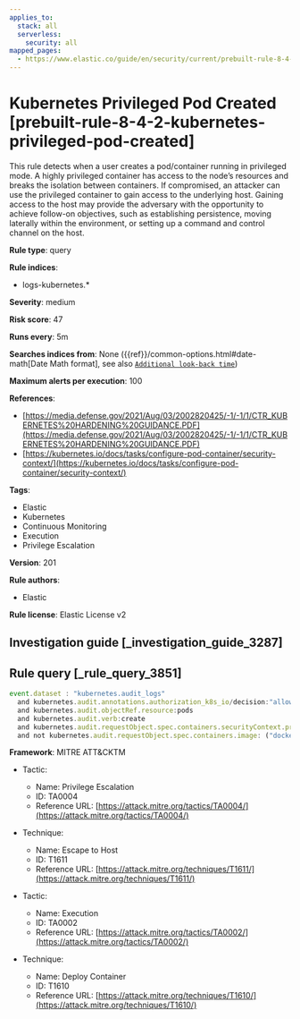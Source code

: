 ```yaml
---
applies_to:
  stack: all
  serverless:
    security: all
mapped_pages:
  - https://www.elastic.co/guide/en/security/current/prebuilt-rule-8-4-2-kubernetes-privileged-pod-created.html
---
```


# Kubernetes Privileged Pod Created [prebuilt-rule-8-4-2-kubernetes-privileged-pod-created]

This rule detects when a user creates a pod/container running in privileged mode. A highly privileged container has access to the node’s resources and breaks the isolation between containers. If compromised, an attacker can use the privileged container to gain access to the underlying host. Gaining access to the host may provide the adversary with the opportunity to achieve follow-on objectives, such as establishing persistence, moving laterally within the environment, or setting up a command and control channel on the host.

**Rule type**: query

**Rule indices**:

* logs-kubernetes.*

**Severity**: medium

**Risk score**: 47

**Runs every**: 5m

**Searches indices from**: None ({{ref}}/common-options.html#date-math[Date Math format], see also [`Additional look-back time`](docs-content://solutions/security/detect-and-alert/create-detection-rule.md#rule-schedule))

**Maximum alerts per execution**: 100

**References**:

* [https://media.defense.gov/2021/Aug/03/2002820425/-1/-1/1/CTR_KUBERNETES%20HARDENING%20GUIDANCE.PDF](https://media.defense.gov/2021/Aug/03/2002820425/-1/-1/1/CTR_KUBERNETES%20HARDENING%20GUIDANCE.PDF)
* [https://kubernetes.io/docs/tasks/configure-pod-container/security-context/](https://kubernetes.io/docs/tasks/configure-pod-container/security-context/)

**Tags**:

* Elastic
* Kubernetes
* Continuous Monitoring
* Execution
* Privilege Escalation

**Version**: 201

**Rule authors**:

* Elastic

**Rule license**: Elastic License v2

## Investigation guide [_investigation_guide_3287]



## Rule query [_rule_query_3851]

```js
event.dataset : "kubernetes.audit_logs"
  and kubernetes.audit.annotations.authorization_k8s_io/decision:"allow"
  and kubernetes.audit.objectRef.resource:pods
  and kubernetes.audit.verb:create
  and kubernetes.audit.requestObject.spec.containers.securityContext.privileged:true
  and not kubernetes.audit.requestObject.spec.containers.image: ("docker.elastic.co/beats/elastic-agent:8.4.0")
```

**Framework**: MITRE ATT&CKTM

* Tactic:

    * Name: Privilege Escalation
    * ID: TA0004
    * Reference URL: [https://attack.mitre.org/tactics/TA0004/](https://attack.mitre.org/tactics/TA0004/)

* Technique:

    * Name: Escape to Host
    * ID: T1611
    * Reference URL: [https://attack.mitre.org/techniques/T1611/](https://attack.mitre.org/techniques/T1611/)

* Tactic:

    * Name: Execution
    * ID: TA0002
    * Reference URL: [https://attack.mitre.org/tactics/TA0002/](https://attack.mitre.org/tactics/TA0002/)

* Technique:

    * Name: Deploy Container
    * ID: T1610
    * Reference URL: [https://attack.mitre.org/techniques/T1610/](https://attack.mitre.org/techniques/T1610/)



